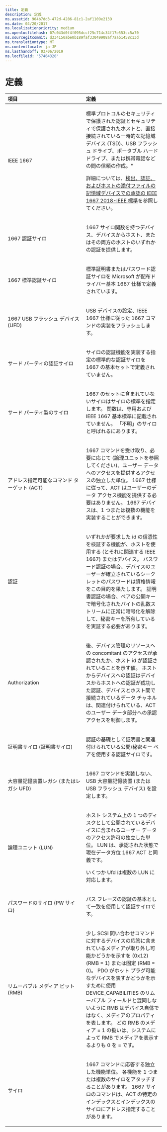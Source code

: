 ```yaml
---
title: 定義
description: 定義
ms.assetid: 904b7dd3-472d-4286-81c1-2af1109e2139
ms.date: 04/20/2017
ms.localizationpriority: medium
ms.openlocfilehash: 07c043d0f4f095dccf25c714c34f17e553cc5a70
ms.sourcegitcommit: d334150abe0b189faf33049908af7aab1458c13d
ms.translationtype: MT
ms.contentlocale: ja-JP
ms.lasthandoff: 03/06/2019
ms.locfileid: "57464326"
---
```

# <a name="definitions"></a>定義


<table>
<colgroup>
<col width="50%" />
<col width="50%" />
</colgroup>
<thead>
<tr class="header">
<th align="left">項目</th>
<th align="left">定義</th>
</tr>
</thead>
<tbody>
<tr class="odd">
<td align="left"><p>IEEE 1667</p></td>
<td align="left"><p>標準プロトコルのセキュリティで保護された認証とセキュリティで保護されたホストと、直接接続されている一時的な記憶域デバイス (TSD)、USB フラッシュ ドライブ、ポータブル ハード ドライブ、または携帯電話などの間の信頼の作成。"</p>
<p>詳細については、<a href="https://standards.ieee.org/standard/1667-2018.html">検出、認証、およびホストの添付ファイルの記憶域デバイスでの承認の IEEE 1667 2018-IEEE 標準</a>を参照してください。</p></td>
</tr>
<tr class="even">
<td align="left"><p>1667 認証サイロ</p></td>
<td align="left"><p>1667 サイロ関数を持つデバイス、デバイスからホスト、またはその両方のホストのいずれかの認証を提供します。</p></td>
</tr>
<tr class="odd">
<td align="left"><p>1667 標準認証サイロ</p></td>
<td align="left"><p>標準証明書またはパスワード認証サイロを Microsoft が配布ドライバー基本 1667 仕様で定義されています。</p></td>
</tr>
<tr class="even">
<td align="left"><p>1667 USB フラッシュ デバイス (UFD)</p></td>
<td align="left"><p>USB デバイスの設定、IEEE 1667 仕様に従った 1667 コマンドの実装をフラッシュします。</p></td>
</tr>
<tr class="odd">
<td align="left"><p>サード パーティの認証サイロ</p></td>
<td align="left"><p>サイロの認証機能を実装する指定の標準的な認証サイロを 1667 の基本セットで定義されていません。</p></td>
</tr>
<tr class="even">
<td align="left"><p>サード パーティ製のサイロ</p></td>
<td align="left"><p>1667 のセットに含まれていないサイロはサイロの標準を指定します。 関数は、専用および IEEE 1667 基本標準に記載されていません。 「不明」のサイロと呼ばれるにあります。</p></td>
</tr>
<tr class="odd">
<td align="left"><p>アドレス指定可能なコマンド ターゲット (ACT)</p></td>
<td align="left"><p>1667 コマンドを受け取り、必要に応じて (論理ユニットを参照してください)、ユーザー データへのアクセスを提供するアクセスの独立した単位。 1667 仕様に従って、ACT はユーザーのデータ アクセス機能を提供する必要はありません。 1667 デバイスは、1 つまたは複数の機能を実装することができます。</p></td>
</tr>
<tr class="even">
<td align="left"><p>認証</p></td>
<td align="left"><p>いずれかが要求した id の信憑性を検証する機能が、ホストを使用する (とそれに関連する IEEE 1667) またはデバイス。 パスワード認証の場合、デバイスのユーザーが確立されているシークレットのパスワードは資格情報をこの目的を果たします。 証明書認証の場合、ペアの公開キーで暗号化されたバイトの乱数ストリームに正常に暗号化を解除して、秘密キーを所有しているを実証する必要があります。</p></td>
</tr>
<tr class="odd">
<td align="left"><p>Authorization</p></td>
<td align="left"><p>後、デバイス管理のリソースへの concomitant のアクセスが承認されたか、ホスト id が認証されていることを示す値。 ホストからデバイスへの認証はデバイスからホストへの認証が成功した認証、デバイスとホスト間で接続されているデータ チャネルは、関連付けられている、ACT のユーザー データ部分への承認アクセスを制御します。</p></td>
</tr>
<tr class="even">
<td align="left"><p>証明書サイロ (証明書サイロ)</p></td>
<td align="left"><p>認証の基礎として証明書と関連付けられている公開/秘密キー ペアを使用する認証サイロです。</p></td>
</tr>
<tr class="odd">
<td align="left"><p>大容量記憶装置レガシ (またはレガシ UFD)</p></td>
<td align="left"><p>1667 コマンドを実装しない、USB 大容量記憶装置 (または USB フラッシュ デバイス) を設定します。</p></td>
</tr>
<tr class="even">
<td align="left"><p>論理ユニット (LUN)</p></td>
<td align="left"><p>ホスト システム上の 1 つのディスクとして公開されているデバイスに含まれるユーザー データのアクセス許可の独立した単位。 LUN は、承認された状態で現在データ方位 1667 ACT と同義です。</p>
<p>いくつか Ufd は複数の LUN に対応します。</p></td>
</tr>
<tr class="odd">
<td align="left"><p>パスワードのサイロ (PW サイロ)</p></td>
<td align="left"><p>パス フレーズの認証の基本として一致を使用して認証サイロです。</p></td>
</tr>
<tr class="even">
<td align="left"><p>リムーバブル メディア ビット (RMB)</p></td>
<td align="left"><p>少し SCSI 問い合わせコマンドに対するデバイスの応答に含まれているメディアが取り外し可能かどうかを示すを (0x12) (RMB = 1) または固定 (RMB = 0)。 PDO がホット プラグ可能なデバイスを表すかどうかを示すために使用 DEVICE_CAPABILITIES のリムーバブル フィールドと混同しないように RMB はデバイス自体ではなく、メディアのプロパティを表します。 どの RMB のメディア = 1 の扱いは、システムによって RMB でメディアを表示するよりも 0 を = です。</p></td>
</tr>
<tr class="odd">
<td align="left"><p>サイロ</p></td>
<td align="left"><p>1667 コマンドに応答する独立した機能単位。 各機能を 1 つまたは複数のサイロをアタッチすることがあります。 1667 サイロのコマンドは、ACT の特定のインデックスとインデックスのサイロにアドレス指定することがあります。</p></td>
</tr>
</tbody>
</table>

 

 

 




